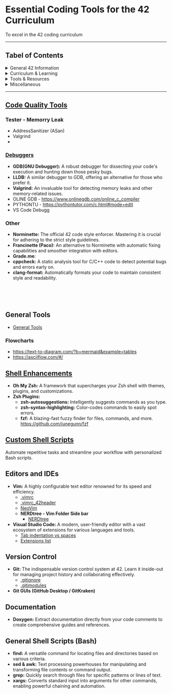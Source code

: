 # Essential Coding Tools for the 42 Curriculum

To excel in the 42 coding curriculum

---


<h2>Tabel of Contents</h2>

<details>
  <summary>General 42 Information</summary>
  <ul>
    <li>Information and Facts</li>
    <li>Trivia</li>
    <li>Rewards</li>
    <li>Network</li>
    <li>Social</li>
  </ul>
</details>

<details>
  <summary>Curriculum & Learning</summary>
  <ul>
    <li>Piscine and Common Core</li>
    <li>Exams</li>
    <li>Peer-To-Peer</li>
  </ul>
</details>

<details>
  <summary>Tools & Resources</summary>
  <ul>
    <li>Websites & Guides</li>
    <li>Extensions</li>
    <li>Grammar</li>
    <li>Browser</li>
    <li>Apps</li>
    <li>Readme</li>
    <li>Productivity</li>
    <li>Others</li>
  </ul>
</details>

<details>
  <summary>Miscellaneous</summary>
  <ul>
    <li>Wikimedia Foundation</li>
    <li>Campuses</li>
    <li>Artificial Intelligence</li>
    <li>Educational Resources</li>
    <li>Design Tools</li>
    <li>Entertainment</li>
    <li>Development Tools</li>
    <li>Others</li>
  </ul>
</details>

</body>
</html>

---


## [Code Quality Tools](CodeQuality.md)

### Tester - Memorry Leak
- AddressSanitizer (ASan)
- Valgrind
- 

### [Debuggers ](debugger.md)

- **GDB(GNU Debugger):** A robust debugger for dissecting your code's execution and hunting down those pesky bugs.
- **LLDB:** A similar debugger to GDB, offering an alternative for those who prefer it.
- **Valgrind:** An invaluable tool for detecting memory leaks and other memory-related issues.
- OLINE GDB - https://www.onlinegdb.com/online_c_compiler
- PYTHONTU - https://pythontutor.com/c.html#mode=edit
- VS Code Debugg
 
### Other
- **Norminette:** The official 42 code style enforcer. Mastering it is crucial for adhering to the strict style guidelines.
- **Francinette (Paco):** An alternative to Norminette with automatic fixing capabilities and smoother integration with editors.
- **Grade.me**:
- **cppcheck:** A static analysis tool for C/C++ code to detect potential bugs and errors early on.
- **clang-format:** Automatically formats your code to maintain consistent style and readability.
<br>

<br>

<br>

## General Tools
- [General Tools](General.md)
### Flowcharts
- https://text-to-diagram.com/?b=mermaid&example=tables  
- https://asciiflow.com/#/

## [Shell Enhancements](shell.md)

- **Oh My Zsh:** A framework that supercharges your Zsh shell with themes, plugins, and customizations.
- **Zsh Plugins:**
    - **zsh-autosuggestions:** Intelligently suggests commands as you type.
    - **zsh-syntax-highlighting:** Color-codes commands to easily spot errors.
    - **fzf:** A blazing-fast fuzzy finder for files, commands, and more.
https://github.com/junegunn/fzf  

## **[Custom Shell Scripts ](Scripts.md)** 
Automate repetitive tasks and streamline your workflow with personalized Bash scripts.


## Editors and IDEs

- **Vim:** A highly configurable text editor renowned for its speed and efficiency.
	- [.vimrc](p.vimrc.md)
	- [.vimrc_42header](p.vimrc_42header.md)
   	- [NeoVim](https://github.com/neovim/neovim/blob/master/INSTALL.md)
   	- **NERDtree - Vim Folder Side bar**  
 		- [NERDtree](https://github.com/preservim/nerdtree) 	
- **Visual Studio Code:** A modern, user-friendly editor with a vast ecosystem of extensions for various languages and tools.
	- [Tab indentation vs spaces](VSCode.md)
	- [Extensions list](ExtList.md)



## Version Control

- **Git:** The indispensable version control system at 42. Learn it inside-out for managing project history and collaborating effectively.
	- [.gitignore](p.gitignore.md)
	- [.gitimodules](p.gitmodules.md)
- **Git GUIs (GitHub Desktop / GitKraken)**

## Documentation

- **Doxygen:** Extract documentation directly from your code comments to create comprehensive guides and references.


## General Shell Scripts (Bash)

- **find:** A versatile command for locating files and directories based on various criteria.
- **sed & awk:** Text processing powerhouses for manipulating and transforming file contents or command output.
- **grep:** Quickly search through files for specific patterns or lines of text.
- **xargs:** Converts standard input into arguments for other commands, enabling powerful chaining and automation.
